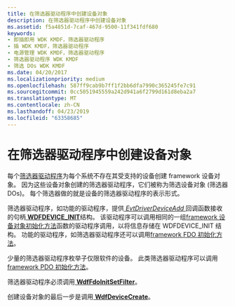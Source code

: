 ```yaml
---
title: 在筛选器驱动程序中创建设备对象
description: 在筛选器驱动程序中创建设备对象
ms.assetid: f5a4851d-7caf-467d-9500-11f341fdf680
keywords:
- 即插即用 WDK KMDF，筛选器驱动程序
- 插 WDK KMDF，筛选器驱动程序
- 电源管理 WDK KMDF，筛选器驱动程序
- 筛选器驱动程序 WDK KMDF
- 筛选 DOs WDK KMDF
ms.date: 04/20/2017
ms.localizationpriority: medium
ms.openlocfilehash: 587ff9cab9b7ff1f2bb6dfa7990c365245fe7c91
ms.sourcegitcommit: 0cc5051945559a242d941a6f2799d161d8eba2a7
ms.translationtype: MT
ms.contentlocale: zh-CN
ms.lasthandoff: 04/23/2019
ms.locfileid: "63358685"
---
```

# <a name="creating-device-objects-in-a-filter-driver"></a>在筛选器驱动程序中创建设备对象


每个[筛选器驱动程序](https://msdn.microsoft.com/library/windows/hardware/ff545890)为每个系统不存在其受支持的设备创建 framework 设备对象。 因为这些设备对象创建的筛选器驱动程序，它们被称为筛选设备对象 (筛选器 DOs)。 每个筛选器做的就是设备的筛选器驱动程序的表示形式。

筛选器驱动程序，如功能的驱动程序，提供[ *EvtDriverDeviceAdd* ](https://msdn.microsoft.com/library/windows/hardware/ff541693)回调函数接收的句柄[ **WDFDEVICE\_INIT**](https://msdn.microsoft.com/library/windows/hardware/ff546951)结构。 该驱动程序可以调用相同的一组[framework 设备对象初始化方法](https://msdn.microsoft.com/library/windows/hardware/dn265631#device-init-methods)函数的驱动程序调用，以将信息存储在 WDFDEVICE\_INIT 结构。 功能的驱动程序，如筛选器驱动程序还可以调用[framework FDO 初始化方法](https://msdn.microsoft.com/library/windows/hardware/dn265631#fdo-init-methods)。

少量的筛选器驱动程序枚举子仅限软件的设备。 此类筛选器驱动程序可以调用[framework PDO 初始化方法](https://msdn.microsoft.com/library/windows/hardware/dn265631#pdo-init-methods)。

筛选器驱动程序必须调用[ **WdfFdoInitSetFilter**](https://msdn.microsoft.com/library/windows/hardware/ff547273)。

创建设备对象的最后一步是调用[ **WdfDeviceCreate**](https://msdn.microsoft.com/library/windows/hardware/ff545926)。

 

 





